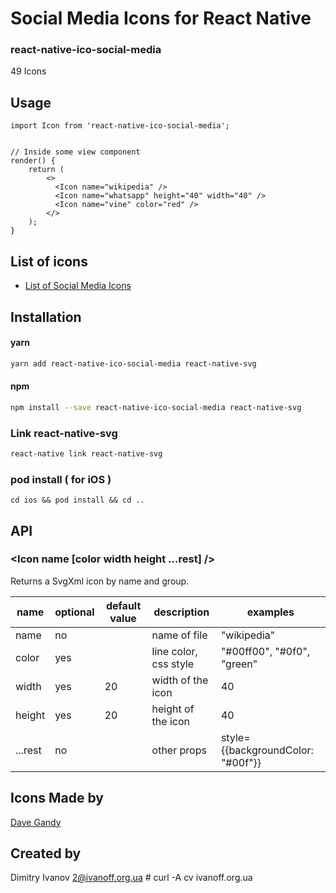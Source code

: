 # Social Media Icons for React Native

### react-native-ico-social-media

49 Icons

## Usage

```
import Icon from 'react-native-ico-social-media';


// Inside some view component
render() {
    return (
        <>
          <Icon name="wikipedia" />
          <Icon name="whatsapp" height="40" width="40" />
          <Icon name="vine" color="red" />
        </>
    );
}

```

## List of icons

- [List of Social Media Icons](http://ico.simpleness.org/pack/social-media)

## Installation

#### yarn

```bash
yarn add react-native-ico-social-media react-native-svg
```

#### npm

```bash
npm install --save react-native-ico-social-media react-native-svg
```

### Link react-native-svg

```bash
react-native link react-native-svg
```

### pod install ( for iOS )

```
cd ios && pod install && cd ..
```

## API

### <Icon name [color width height ...rest] />

Returns a SvgXml icon by name and group.

 name | optional | default value | description | examples
------|----------|---------------|-------------|---------
name | no |  | name of file | "wikipedia"
color | yes | | line color, css style | "#00ff00", "#0f0", "green"
width | yes | 20 | width of the icon | 40
height | yes | 20 | height of the icon | 40
...rest | no | | other props | style={{backgroundColor: "#00f"}}

## Icons Made by

[Dave Gandy](https://www.flaticon.com/authors/dave-gandy)

## Created by

Dimitry Ivanov <2@ivanoff.org.ua> # curl -A cv ivanoff.org.ua

